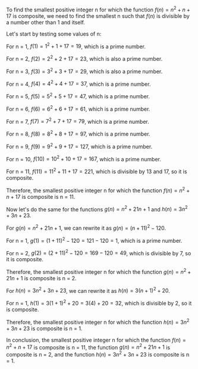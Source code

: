  To find the smallest positive integer n for which the function $f(n) = n^2 + n + 17$ is composite, we need to find the smallest n such that $f(n)$ is divisible by a number other than 1 and itself.

Let's start by testing some values of n:

For n = 1, $f(1) = 1^2 + 1 + 17 = 19$, which is a prime number.

For n = 2, $f(2) = 2^2 + 2 + 17 = 23$, which is also a prime number.

For n = 3, $f(3) = 3^2 + 3 + 17 = 29$, which is also a prime number.

For n = 4, $f(4) = 4^2 + 4 + 17 = 37$, which is a prime number.

For n = 5, $f(5) = 5^2 + 5 + 17 = 47$, which is a prime number.

For n = 6, $f(6) = 6^2 + 6 + 17 = 61$, which is a prime number.

For n = 7, $f(7) = 7^2 + 7 + 17 = 79$, which is a prime number.

For n = 8, $f(8) = 8^2 + 8 + 17 = 97$, which is a prime number.

For n = 9, $f(9) = 9^2 + 9 + 17 = 127$, which is a prime number.

For n = 10, $f(10) = 10^2 + 10 + 17 = 167$, which is a prime number.

For n = 11, $f(11) = 11^2 + 11 + 17 = 221$, which is divisible by 13 and 17, so it is composite.

Therefore, the smallest positive integer n for which the function $f(n) = n^2 + n + 17$ is composite is n = 11.

Now let's do the same for the functions $g(n) = n^2 + 21n + 1$ and $h(n) = 3n^2 + 3n + 23$.

For $g(n) = n^2 + 21n + 1$, we can rewrite it as $g(n) = (n + 11)^2 - 120$.

For n = 1, $g(1) = (1 + 11)^2 - 120 = 121 - 120 = 1$, which is a prime number.

For n = 2, $g(2) = (2 + 11)^2 - 120 = 169 - 120 = 49$, which is divisible by 7, so it is composite.

Therefore, the smallest positive integer n for which the function $g(n) = n^2 + 21n + 1$ is composite is n = 2.

For $h(n) = 3n^2 + 3n + 23$, we can rewrite it as $h(n) = 3(n + 1)^2 + 20$.

For n = 1, $h(1) = 3(1 + 1)^2 + 20 = 3(4) + 20 = 32$, which is divisible by 2, so it is composite.

Therefore, the smallest positive integer n for which the function $h(n) = 3n^2 + 3n + 23$ is composite is n = 1.

In conclusion, the smallest positive integer n for which the function $f(n) = n^2 + n + 17$ is composite is n = 11, the function $g(n) = n^2 + 21n + 1$ is composite is n = 2, and the function $h(n) = 3n^2 + 3n + 23$ is composite is n = 1.